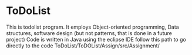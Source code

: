 # ToDoList
This is todolist program. It employs Object-oriented programming, Data structures, software design (but not patterns, that is done in a future project)
Code is written in Java using the eclipse IDE
follow this path to go directly to the code ToDoList/ToDOList/Assign/src/Assignment/
